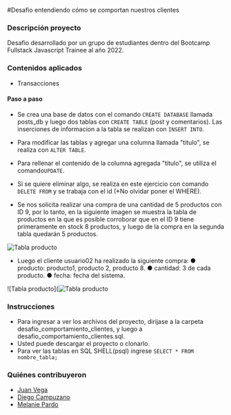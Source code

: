 #Desafio entendiendo cómo se comportan nuestros clientes
### Descripción proyecto
Desafio desarrollado por un grupo de estudiantes dentro del Bootcamp Fullstack Javascript Trainee al año 2022.

### Contenidos aplicados
- Transacciones

#### Paso a paso
-  Se crea una base de datos con el comando `CREATE DATABASE` llamada posts_db y luego dos tablas con `CREATE TABLE` (post y comentarios). Las inserciones de informacion a la tabla se realizan con `INSERT INTO`.
-  Para modificar las tablas y agregar una columna llamada "titulo", se realiza con `ALTER TABLE`.
-  Para rellenar el contenido de la columna agregada "titulo", se utiliza el comando`UPDATE`.
-  Si se quiere eliminar algo, se realiza en este ejercicio con comando `DELETE FROM` y se trabaja con el id (*No olvidar poner el WHERE).

- Se nos solicita realizar una compra de una cantidad de 5 productos con ID 9, por lo tanto, en la siguiente imagen se muestra la tabla de productos en la que es posible corroborar que en el ID 9 tiene primeramente en stock 8 productos, y luego de la compra en la segunda tabla quedarán 5 productos. 

![Tabla producto](https://i.ibb.co/G7kxQZD/TABLA-punto2.jpg)

- Luego el cliente usuario02 ha realizado la siguiente compra:
● producto: producto1, producto 2, producto 8.
● cantidad: 3 de cada producto.
● fecha: fecha del sistema.


![Tabla producto](![Tabla producto](https://i.ibb.co/G7kxQZD/TABLA-punto2.jpg)
### Instrucciones

- Para ingresar a ver los archivos del proyecto, dirijase a la carpeta desafio_comportamiento_clientes, y luego a desafio_comportamiento_clientes.sql.
- Usted puede descargar el proyecto o clonarlo.
- Para ver las tablas en SQL SHELL(psql) ingrese `SELECT * FROM nombre_tabla;`

### Quiénes contribuyeron

+ [Juan Vega](https://github.com/juanv5)
+ [Diego Campuzano](https://github.com/hermani456)
+ [Melanie Pardo](https://github.com/melaniepardo)
